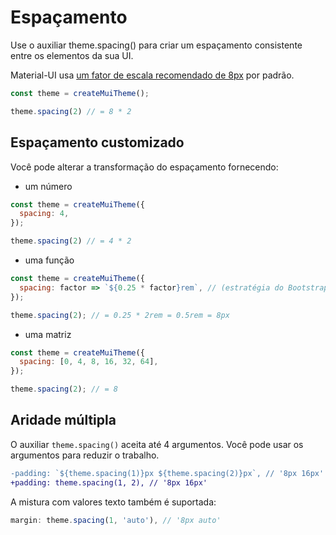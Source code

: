 # Espaçamento

<p class="description">Use o auxiliar theme.spacing() para criar um espaçamento consistente entre os elementos da sua UI.</p>

Material-UI usa [um fator de escala recomendado de 8px](https://material.io/design/layout/understanding-layout.html) por padrão.

```js
const theme = createMuiTheme();

theme.spacing(2) // = 8 * 2
```

## Espaçamento customizado

Você pode alterar a transformação do espaçamento fornecendo:

- um número

```js
const theme = createMuiTheme({
  spacing: 4,
});

theme.spacing(2) // = 4 * 2
```

- uma função

```js
const theme = createMuiTheme({
  spacing: factor => `${0.25 * factor}rem`, // (estratégia do Bootstrap)
});

theme.spacing(2); // = 0.25 * 2rem = 0.5rem = 8px
```

- uma matriz

```js
const theme = createMuiTheme({
  spacing: [0, 4, 8, 16, 32, 64],
});

theme.spacing(2); // = 8
```

## Aridade múltipla

O auxiliar `theme.spacing()` aceita até 4 argumentos. Você pode usar os argumentos para reduzir o trabalho.

```diff
-padding: `${theme.spacing(1)}px ${theme.spacing(2)}px`, // '8px 16px'
+padding: theme.spacing(1, 2), // '8px 16px'
```

A mistura com valores texto também é suportada:

```js
margin: theme.spacing(1, 'auto'), // '8px auto'
```
